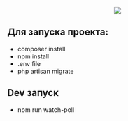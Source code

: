 <p align="center"><img src="https://laravel.com/assets/img/components/logo-laravel.svg"></p>

## Для запуска проекта:
- composer install
- npm install
- .env file
- php artisan migrate

## Dev запуск
- npm run watch-poll